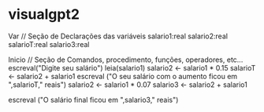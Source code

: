 # visualgpt2
Var
// Seção de Declarações das variáveis 
salario1:real
salario2:real
salarioT:real
salario3:real

Inicio
// Seção de Comandos, procedimento, funções, operadores, etc... 
 escreval("Digite seu salário")
 leia(salario1)
 salario2 <- salario1 * 0.15
 salarioT <- salario2 + salario1
 escreval ("O seu salário com o aumento ficou em ",salarioT," reais")
  salario2 <- salario1 * 0.07
 salario3 <- salario2 + salario1
 
 escreval ("O salário final ficou em ",salario3," reais")
